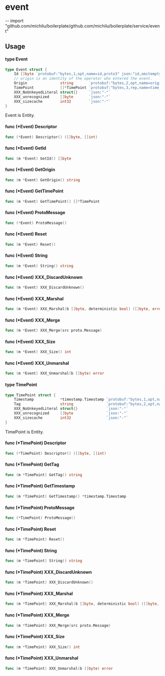 # event
--
    import "github.com/michilu/boilerplate/github.com/michilu/boilerplate/service/event"


## Usage

#### type Event

```go
type Event struct {
	Id []byte `protobuf:"bytes,1,opt,name=id,proto3" json:"id,omitempty"`
	// origin is an identity of the operator who entered the event.
	Origin               string       `protobuf:"bytes,2,opt,name=origin,proto3" json:"origin,omitempty"`
	TimePoint            []*TimePoint `protobuf:"bytes,3,rep,name=time_point,json=timePoint,proto3" json:"time_point,omitempty"`
	XXX_NoUnkeyedLiteral struct{}     `json:"-"`
	XXX_unrecognized     []byte       `json:"-"`
	XXX_sizecache        int32        `json:"-"`
}
```

Event is Entity.

#### func (*Event) Descriptor

```go
func (*Event) Descriptor() ([]byte, []int)
```

#### func (*Event) GetId

```go
func (m *Event) GetId() []byte
```

#### func (*Event) GetOrigin

```go
func (m *Event) GetOrigin() string
```

#### func (*Event) GetTimePoint

```go
func (m *Event) GetTimePoint() []*TimePoint
```

#### func (*Event) ProtoMessage

```go
func (*Event) ProtoMessage()
```

#### func (*Event) Reset

```go
func (m *Event) Reset()
```

#### func (*Event) String

```go
func (m *Event) String() string
```

#### func (*Event) XXX_DiscardUnknown

```go
func (m *Event) XXX_DiscardUnknown()
```

#### func (*Event) XXX_Marshal

```go
func (m *Event) XXX_Marshal(b []byte, deterministic bool) ([]byte, error)
```

#### func (*Event) XXX_Merge

```go
func (m *Event) XXX_Merge(src proto.Message)
```

#### func (*Event) XXX_Size

```go
func (m *Event) XXX_Size() int
```

#### func (*Event) XXX_Unmarshal

```go
func (m *Event) XXX_Unmarshal(b []byte) error
```

#### type TimePoint

```go
type TimePoint struct {
	Timestamp            *timestamp.Timestamp `protobuf:"bytes,1,opt,name=timestamp,proto3" json:"timestamp,omitempty"`
	Tag                  string               `protobuf:"bytes,2,opt,name=tag,proto3" json:"tag,omitempty"`
	XXX_NoUnkeyedLiteral struct{}             `json:"-"`
	XXX_unrecognized     []byte               `json:"-"`
	XXX_sizecache        int32                `json:"-"`
}
```

TimePoint is Entity.

#### func (*TimePoint) Descriptor

```go
func (*TimePoint) Descriptor() ([]byte, []int)
```

#### func (*TimePoint) GetTag

```go
func (m *TimePoint) GetTag() string
```

#### func (*TimePoint) GetTimestamp

```go
func (m *TimePoint) GetTimestamp() *timestamp.Timestamp
```

#### func (*TimePoint) ProtoMessage

```go
func (*TimePoint) ProtoMessage()
```

#### func (*TimePoint) Reset

```go
func (m *TimePoint) Reset()
```

#### func (*TimePoint) String

```go
func (m *TimePoint) String() string
```

#### func (*TimePoint) XXX_DiscardUnknown

```go
func (m *TimePoint) XXX_DiscardUnknown()
```

#### func (*TimePoint) XXX_Marshal

```go
func (m *TimePoint) XXX_Marshal(b []byte, deterministic bool) ([]byte, error)
```

#### func (*TimePoint) XXX_Merge

```go
func (m *TimePoint) XXX_Merge(src proto.Message)
```

#### func (*TimePoint) XXX_Size

```go
func (m *TimePoint) XXX_Size() int
```

#### func (*TimePoint) XXX_Unmarshal

```go
func (m *TimePoint) XXX_Unmarshal(b []byte) error
```
